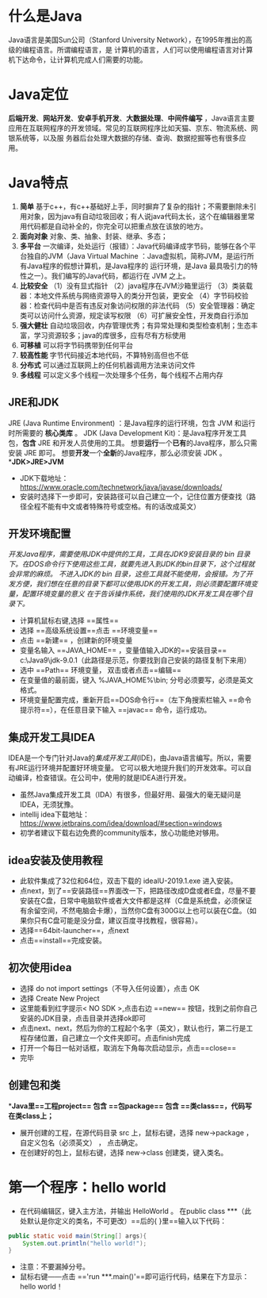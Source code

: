 # 什么是Java
 Java语言是美国Sun公司（Stanford University Network），在1995年推出的高级的编程语言。所谓编程语言，是 计算机的语言，人们可以使用编程语言对计算机下达命令，让计算机完成人们需要的功能。
# Java定位

 **后端开发**、**网站开发**、**安卓手机开发**、**大数据处理**、**中间件编写** ，Java语言主要应用在互联网程序的开发领域。常见的互联网程序比如天猫、京东、物流系统、网银系统等，以及服 务器后台处理大数据的存储、查询、数据挖掘等也有很多应用。

# Java特点
 1. **简单** 
 基于c++，有c++基础好上手，同时摒弃了复杂的指针；不需要删除未引用对象，因为java有自动垃圾回收；有人说java代码太长，这个在编辑器里常用代码都是自动补全的，你完全可以把重点放在该放的地方。
 2.  **面向对象**
  对象、类、抽象、封装、继承、多态；
 3.  **多平台** 
一次编译，处处运行（报错）：Java代码编译成字节码，能够在各个平台独自的JVM（Java Virtual Machine ：Java虚拟机，简称JVM，是运行所有Java程序的假想计算机，是Java程序的 运行环境，是Java 最具吸引力的特性之一）。我们编写的Java代码，都运行在 JVM 之上。
 5. **比较安全** 
 （1）没有显式指针
	（2）java程序在JVM沙箱里运行
	（3）类装载器：本地文件系统与网络资源导入的类分开包装，更安全
	（4）字节码校验器：检查代码中是否有违反对象访问权限的非法代码
	（5）安全管理器：确定类可以访问什么资源，规定读写权限
	（6）可扩展安全性，开发商自行添加
6. **强大健壮**
    自动垃圾回收，内存管理优秀；有异常处理和类型检查机制；生态丰富，学习资源较多；java的库很多，应有尽有方标使用
 6. **可移植**
 可以将字节码携带到任何平台
 7. **较高性能**
  字节代码接近本地代码，不算特别高但也不低
  8. **分布式**
  可以通过互联网上的任何机器调用方法来访问文件
  10. **多线程**
  可以定义多个线程一次处理多个任务，每个线程不占用内存 

## JRE和JDK 
JRE (Java Runtime Environment) ：是Java程序的运行环境，包含 JVM 和运行时所需要的 **核心类库** 。 
JDK (Java Development Kit)：是Java程序开发工具包，**包含** JRE 和开发人员使用的工具。
 想要**运行**一个**已有**的Java程序，那么只需安装 JRE 即可。 
 想要**开发**一个**全新**的Java程序，那么必须安装 JDK 。
 ***JDK>JRE>JVM**
* JDK下载地址：https://www.oracle.com/technetwork/java/javase/downloads/
 * 安装时选择下一步即可，安装路径可以自己建立一个，记住位置方便查找（路径全程不能有中文或者特殊符号或空格。有的话改成英文）
 




## 开发环境配置

*开发Java程序，需要使用JDK中提供的工具，工具在JDK9安装目录的 bin 目录下。在DOS命令行下使用这些工具，就要先进入到JDK的bin目录下，这个过程就会非常的麻烦。 不进入JDK的 bin 目录，这些工具就不能使用，会报错。为了开发方便，我们想在任意的目录下都可以使用JDK的开发工具，则必须要配置环境变量，配置环境变量的意义 在于告诉操作系统，我们使用的JDK开发工具在哪个目录下。*
* 计算机鼠标右键,选择 ==属性==
* 选择 ==高级系统设置==点击 ==环境变量==
* 点击 ==新建== ，创建新的环境变量
*  变量名输入 ==JAVA_HOME== ，变量值输入JDK的==安装目录== c:\Java9\jdk-9.0.1（此路径是示范，你要找到自己安装的路径复制下来用）
* 选中 ==Path== 环境变量， 双击或者点击==编辑==
*  在变量值的最前面，键入  %JAVA_HOME%\bin;   分号必须要写，必须是英文格式。
* 环境变量配置完成，重新开启==DOS命令行==（左下角搜索栏输入 ==命令提示符==），在任意目录下输入 ==javac== 命令，运行成功。




## 集成开发工具IDEA

IDEA是一个专门针对Java的*集成开发工具*(IDE)，由Java语言编写。所以，需要有JRE运行环境并配置好环境变量。 它可以极大地提升我们的开发效率。可以自动编译，检查错误。在公司中，使用的就是IDEA进行开发。
* 虽然Java集成开发工具（IDA）有很多，但最好用、最强大的毫无疑问是IDEA，无须犹豫。
* intellij idea下载地址：https://www.jetbrains.com/idea/download/#section=windows
* 初学者建议下载右边免费的community版本，放心功能绝对够用。
## idea安装及使用教程

* 此软件集成了32位和64位，双击下载的 ideaIU-2019.1.exe 进入安装。
* 点next，到了==安装路径==界面改一下，把路径改成D盘或者E盘，尽量不要安装在C盘，日常中电脑软件或者大文件都是这样（C盘是系统盘，必须保证有余留空间，不然电脑会卡爆），当然你C盘有300G以上也可以装在C盘。（如果你只有C盘可能是没分盘，建议百度寻找教程，很容易）。
* 选择==64bit-launcher==，点next
* 点击==install==完成安装。





## 初次使用idea
* 选择 do not import settings（不导入任何设置），点击 OK
* 选择 Create New Project
* 这里能看到红字提示< NO SDK >,点击右边 ==new== 按钮，找到之前你自己安装的JDK目录，点击目录并选择ok即可
* 点击next、next，然后为你的工程起个名字（英文），默认也行，第二行是工程存储位置，自己建立一个文件夹即可。点击finish完成
* 打开一个每日一帖对话框，取消左下角每次启动显示，点击==close==
* 完毕
## 创建包和类
***Java里==工程project== 包含 ==包package== 包含 ==类class==，代码写在类class上；**
* 展开创建的工程，在源代码目录 src 上，鼠标右键，选择 new->package ，自定义包名（必须英文） ， 点击确定。
* 在创建好的包上，鼠标右键，选择 new->class 创建类，键入类名。
# 第一个程序：hello world
* 在代码编辑区，键入主方法，并输出 HelloWorld 。
  在public class ***（此处默认是你定义的类名，不可更改）==后的{ }里==输入以下代码：
```java
public static void main(String[] args){
	System.out.println("hello world!");
}
```
* 注意：不要漏掉分号。
* 鼠标右键——点击 =='run ***.main()'==即可运行代码，结果在下方显示：hello world！

 
